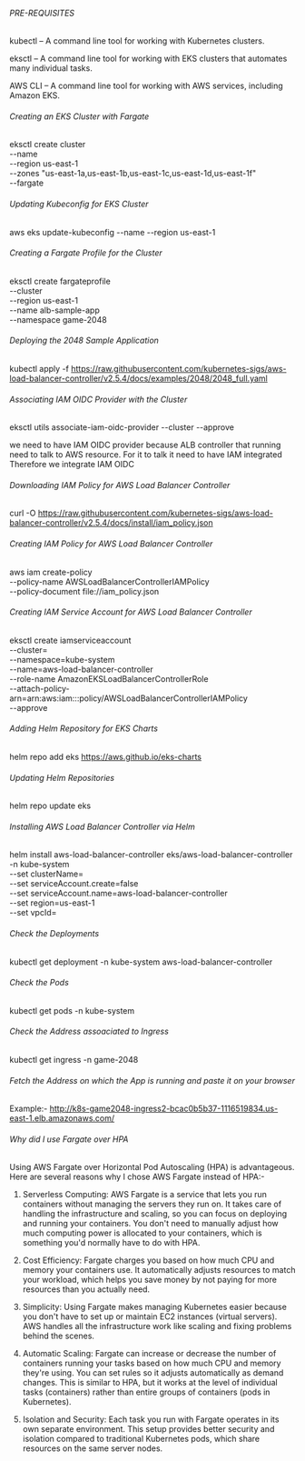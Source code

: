 ######                ###### 
###### PRE-REQUISITES ######

kubectl – A command line tool for working with Kubernetes clusters.

eksctl – A command line tool for working with EKS clusters that automates many individual tasks.

AWS CLI – A command line tool for working with AWS services, including Amazon EKS.


###### Creating an EKS Cluster with Fargate ###### 

eksctl create cluster \
  --name <your-cluster-name> \
  --region us-east-1 \
  --zones "us-east-1a,us-east-1b,us-east-1c,us-east-1d,us-east-1f" \
  --fargate

###### Updating Kubeconfig for EKS Cluster ######

aws eks update-kubeconfig --name <your-cluster-name> --region us-east-1

###### Creating a Fargate Profile for the Cluster ######

eksctl create fargateprofile \
    --cluster <your-cluster-name> \
    --region us-east-1 \
    --name alb-sample-app \
    --namespace game-2048

###### Deploying the 2048 Sample Application ######

kubectl apply -f https://raw.githubusercontent.com/kubernetes-sigs/aws-load-balancer-controller/v2.5.4/docs/examples/2048/2048_full.yaml

###### Associating IAM OIDC Provider with the Cluster ######

eksctl utils associate-iam-oidc-provider --cluster <your-cluster-name> --approve

we need to have IAM OIDC provider because ALB controller that running need to talk to AWS resource.
For it to talk it need to have IAM integrated
Therefore we integrate IAM OIDC


###### Downloading IAM Policy for AWS Load Balancer Controller ######

curl -O https://raw.githubusercontent.com/kubernetes-sigs/aws-load-balancer-controller/v2.5.4/docs/install/iam_policy.json

###### Creating IAM Policy for AWS Load Balancer Controller ######

aws iam create-policy \
--policy-name AWSLoadBalancerControllerIAMPolicy \
--policy-document file://iam_policy.json

###### Creating IAM Service Account for AWS Load Balancer Controller ######

eksctl create iamserviceaccount \
--cluster=<your-cluster-name> \
--namespace=kube-system \
--name=aws-load-balancer-controller \
--role-name AmazonEKSLoadBalancerControllerRole \
--attach-policy-arn=arn:aws:iam::<your-account-id>:policy/AWSLoadBalancerControllerIAMPolicy \
--approve

###### Adding Helm Repository for EKS Charts ######

helm repo add eks https://aws.github.io/eks-charts

###### Updating Helm Repositories ######

helm repo update eks

###### Installing AWS Load Balancer Controller via Helm ######

helm install aws-load-balancer-controller eks/aws-load-balancer-controller -n kube-system \
  --set clusterName=<your-cluster-name> \
  --set serviceAccount.create=false \
  --set serviceAccount.name=aws-load-balancer-controller \
  --set region=us-east-1 \
  --set vpcId=<your-VPC-ID>

###### Check the Deployments ######
kubectl get deployment -n kube-system aws-load-balancer-controller

###### Check the Pods ######

kubectl get pods -n kube-system

###### Check the Address assoaciated to Ingress ######

kubectl get ingress -n game-2048

###### Fetch the Address on which the App is running and paste it on your browser ######

Example:- http://k8s-game2048-ingress2-bcac0b5b37-1116519834.us-east-1.elb.amazonaws.com/

###### Why did I use Fargate over HPA ###### 

Using AWS Fargate over Horizontal Pod Autoscaling (HPA) is advantageous. 
Here are several reasons why I chose AWS Fargate instead of HPA:-

1. Serverless Computing: AWS Fargate is a service that lets you run containers without managing the servers they run on. It takes care of handling the infrastructure and scaling, so you can focus on deploying and running your containers. You don't need to manually adjust how much computing power is allocated to your containers, which is something you'd normally have to do with HPA.

2. Cost Efficiency: Fargate charges you based on how much CPU and memory your containers use. It automatically adjusts resources to match your workload, which helps you save money by not paying for more resources than you actually need.

3. Simplicity: Using Fargate makes managing Kubernetes easier because you don't have to set up or maintain EC2 instances (virtual servers). AWS handles all the infrastructure work like scaling and fixing problems behind the scenes.

4. Automatic Scaling: Fargate can increase or decrease the number of containers running your tasks based on how much CPU and memory they're using. You can set rules so it adjusts automatically as demand changes. This is similar to HPA, but it works at the level of individual tasks (containers) rather than entire groups of containers (pods in Kubernetes).

5. Isolation and Security: Each task you run with Fargate operates in its own separate environment. This setup provides better security and isolation compared to traditional Kubernetes pods, which share resources on the same server nodes.

###### ######

###### ######

###### ######

###### ######
